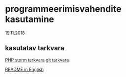 # programmeerimisvahendite kasutamine
19.11.2018

## kasutatav tarkvara
[PHP storm tarkvara](https://www.jetbrains.com/phpstorm/documentation/)
[git tarkvara](https://git-scm.com/doc)

[README in English](https://github.com/krkonsap/pvk/blob/master/README.en.md)